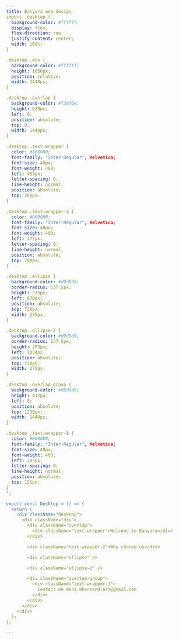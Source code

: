 ```yaml
---
title: Banyura web design
import .desktop {
  background-color: #ffffff;
  display: flex;
  flex-direction: row;
  justify-content: center;
  width: 100%;
}

.desktop .div {
  background-color: #ffffff;
  height: 1656px;
  position: relative;
  width: 1440px;
}

.desktop .overlap {
  background-color: #f28f0e;
  height: 629px;
  left: 0;
  position: absolute;
  top: 0;
  width: 1440px;
}

.desktop .text-wrapper {
  color: #000000;
  font-family: "Inter-Regular", Helvetica;
  font-size: 48px;
  font-weight: 400;
  left: 487px;
  letter-spacing: 0;
  line-height: normal;
  position: absolute;
  top: 268px;
}

.desktop .text-wrapper-2 {
  color: #000000;
  font-family: "Inter-Regular", Helvetica;
  font-size: 48px;
  font-weight: 400;
  left: 177px;
  letter-spacing: 0;
  line-height: normal;
  position: absolute;
  top: 789px;
}

.desktop .ellipse {
  background-color: #d9d9d9;
  border-radius: 137.5px;
  height: 275px;
  left: 678px;
  position: absolute;
  top: 730px;
  width: 275px;
}

.desktop .ellipse-2 {
  background-color: #d9d9d9;
  border-radius: 137.5px;
  height: 275px;
  left: 1034px;
  position: absolute;
  top: 730px;
  width: 275px;
}

.desktop .overlap-group {
  background-color: #d9d9d9;
  height: 417px;
  left: 0;
  position: absolute;
  top: 1239px;
  width: 1440px;
}

.desktop .text-wrapper-3 {
  color: #000000;
  font-family: "Inter-Regular", Helvetica;
  font-size: 48px;
  font-weight: 400;
  left: 243px;
  letter-spacing: 0;
  line-height: normal;
  position: absolute;
  top: 156px;
}
";

export const Desktop = () => {
  return (
    <div className="desktop">
      <div className="div">
        <div className="overlap">
          <div className="text-wrapper">Welcome to Banyura</div>
        </div>

        <div className="text-wrapper-2">Why choose us</div>

        <div className="ellipse" />

        <div className="ellipse-2" />

        <div className="overlap-group">
          <div className="text-wrapper-3">
            Contact me mana.khorsand.art@gmail.com
          </div>
        </div>
      </div>
    </div>
  );
};

---
```


